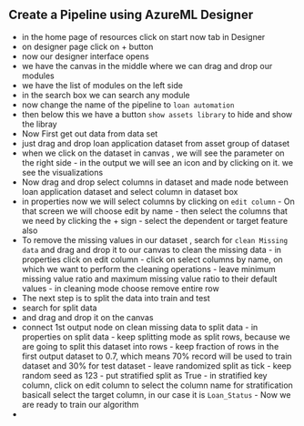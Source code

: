 ## Create a Pipeline using AzureML Designer
- in the home page of resources click on start now tab in Designer
- on designer page click on + button
- now our designer interface opens
- we have the canvas in the middle where we can drag and drop our modules
- we have the list of modules on the left side
- in the search box we can search any module
- now change the name of the pipeline to `loan automation`
- then below this we have a button  `show assets library` to hide and show the libray
- Now First get out data from data set 
- just drag and drop loan application dataset from asset group of dataset
- when we click on the dataset in canvas , we will see the parameter on the right side
          - in the output we will see an icon and by clicking on it. we see the visualizations
- Now drag and drop select columns in dataset and made node between loan application dataset and select column in dataset box
- in properties now we will select columns by clicking on `edit column`
           - On that screen we will choose edit by name
           - then select the columns that we need by clicking the + sign
           - select the dependent or target feature also
- To remove the missing values in our dataset , search for `clean Missing data` and drag and drop it to our canvas to clean the missing data
           - in properties click on edit column
           - click on select columns by name, on which we want to perform the cleaning operations
           - leave minimum missing value ratio and maximum missing value ratio to their default values
           - in cleaning mode choose remove entire row
- The next step is to split the data into train and test
- search for split data
- and drag and drop it on the canvas
- connect 1st output node on clean missing data to split data
           - in properties on split data
           - keep splitting mode as split rows, because we are going to split this dataset into rows
           - keep fraction of rows in the first output dataset to 0.7, which means 70% record will be used to train dataset and 30% for test dataset
           - leave randomized split as tick
           - keep random seed as 123
           - put stratified split as True
           - in stratified key column, click on edit column to select the column name for stratification basicall select the target column, in our case it is `Loan_Status`
           - Now we are ready to train our algorithm
- 
